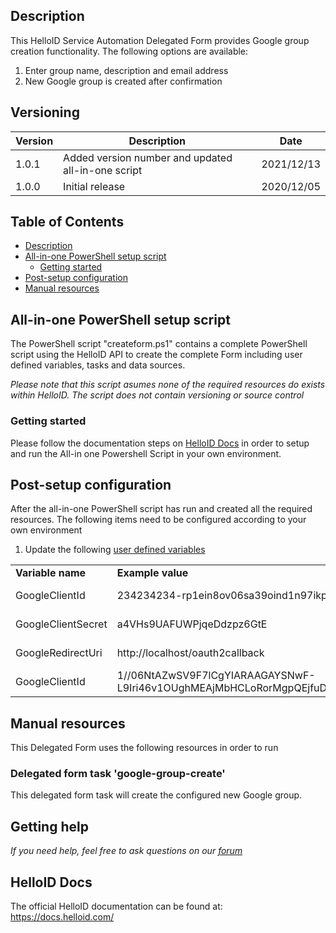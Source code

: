 <!-- Description -->
## Description
This HelloID Service Automation Delegated Form provides Google group creation functionality. The following options are available:
 1. Enter group name, description and email address
 2. New Google group is created after confirmation
 
## Versioning
| Version | Description | Date |
| - | - | - |
| 1.0.1   | Added version number and updated all-in-one script | 2021/12/13  |
| 1.0.0   | Initial release | 2020/12/05  |

<!-- TABLE OF CONTENTS -->
## Table of Contents
* [Description](#description)
* [All-in-one PowerShell setup script](#all-in-one-powershell-setup-script)
  * [Getting started](#getting-started)
* [Post-setup configuration](#post-setup-configuration)
* [Manual resources](#manual-resources)


## All-in-one PowerShell setup script
The PowerShell script "createform.ps1" contains a complete PowerShell script using the HelloID API to create the complete Form including user defined variables, tasks and data sources.

 _Please note that this script asumes none of the required resources do exists within HelloID. The script does not contain versioning or source control_


### Getting started
Please follow the documentation steps on [HelloID Docs](https://docs.helloid.com/hc/en-us/articles/360017556559-Service-automation-GitHub-resources) in order to setup and run the All-in one Powershell Script in your own environment.

 
## Post-setup configuration
After the all-in-one PowerShell script has run and created all the required resources. The following items need to be configured according to your own environment
 1. Update the following [user defined variables](https://docs.helloid.com/hc/en-us/articles/360014169933-How-to-Create-and-Manage-User-Defined-Variables)
<table>
  <tr><td><strong>Variable name</strong></td><td><strong>Example value</strong></td><td><strong>Description</strong></td></tr>
  <tr><td>GoogleClientId</td><td>234234234-rp1ein8ov06sa39oind1n97ikp7nhnggd.apps.googleusercontent.com</td><td>API Client Id</td></tr>
  <tr><td>GoogleClientSecret</td><td>a4VHs9UAFUWPjqeDdzpz6GtE</td><td>API Client Id</td></tr>
  <tr><td>GoogleRedirectUri</td><td>http://localhost/oauth2callback</td><td>API Redirect Uri</td></tr>
  <tr><td>GoogleClientId</td><td>1//06NtAZwSV9F7lCgYIARAAGAYSNwF-L9Iri46v1OUghMEAjMbHCLoRorMgpQEjfuDoqXOFbWcfdsM3hmh76ahF3PQyHXatdIKwxlo</td><td>API Refresh Token</td></tr>
</table>

## Manual resources
This Delegated Form uses the following resources in order to run

### Delegated form task 'google-group-create'
This delegated form task will create the configured new Google group.

## Getting help
_If you need help, feel free to ask questions on our [forum](https://forum.helloid.com/forum/helloid-connectors/service-automation/647-helloid-sa-google-create-group)_

## HelloID Docs
The official HelloID documentation can be found at: https://docs.helloid.com/